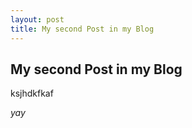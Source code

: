 ```yaml
---
layout: post
title: My second Post in my Blog
---
```




## My second Post in my Blog

ksjhdkfkaf



_yay_


